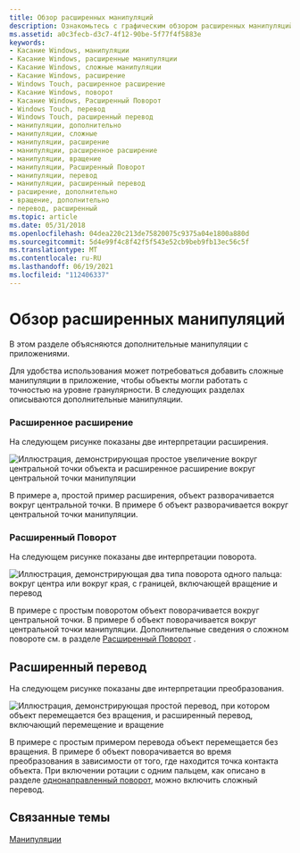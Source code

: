 ```yaml
---
title: Обзор расширенных манипуляций
description: Ознакомьтесь с графическим обзором расширенных манипуляций с приложениями. Сведения о расширении, повороте и переводе.
ms.assetid: a0c3fecb-d3c7-4f12-90be-5f77f4f5883e
keywords:
- Касание Windows, манипуляции
- Касание Windows, расширенные манипуляции
- Касание Windows, сложные манипуляции
- Касание Windows, расширение
- Windows Touch, расширенное расширение
- Касание Windows, поворот
- Касание Windows, Расширенный Поворот
- Windows Touch, перевод
- Windows Touch, расширенный перевод
- манипуляции, дополнительно
- манипуляции, сложные
- манипуляции, расширение
- манипуляции, расширенное расширение
- манипуляции, вращение
- манипуляции, Расширенный Поворот
- манипуляции, перевод
- манипуляции, расширенный перевод
- расширение, дополнительно
- вращение, дополнительно
- перевод, расширенный
ms.topic: article
ms.date: 05/31/2018
ms.openlocfilehash: 04dea220c213de75820075c9375a04e1800a880d
ms.sourcegitcommit: 5d4e99f4c8f42f5f543e52cb9beb9fb13ec56c5f
ms.translationtype: MT
ms.contentlocale: ru-RU
ms.lasthandoff: 06/19/2021
ms.locfileid: "112406337"
---
```

# <a name="advanced-manipulations-overview"></a>Обзор расширенных манипуляций

В этом разделе объясняются дополнительные манипуляции с приложениями.

Для удобства использования может потребоваться добавить сложные манипуляции в приложение, чтобы объекты могли работать с точностью на уровне гранулярности. В следующих разделах описываются дополнительные манипуляции.

### <a name="advanced-expansion"></a>Расширенное расширение

На следующем рисунке показаны две интерпретации расширения.

![Иллюстрация, демонстрирующая простое увеличение вокруг центральной точки объекта и расширенное расширение вокруг центральной точки манипуляции](images/expansion.png)

В примере а, простой пример расширения, объект разворачивается вокруг центральной точки. В примере б объект разворачивается вокруг центральной точки манипуляции.

### <a name="advanced-rotation"></a>Расширенный Поворот

На следующем рисунке показаны две интерпретации поворота.

![Иллюстрация, демонстрирующая два типа поворота одного пальца: вокруг центра или вокруг края, с границей, включающей вращение и перевод](images/rotation.png)

В примере с простым поворотом объект поворачивается вокруг центральной точки. В примере б объект поворачивается вокруг центральной точки манипуляции. Дополнительные сведения о сложном повороте см. в разделе [Расширенный Поворот](advanced-rotation.md) .

## <a name="advanced-translation"></a>Расширенный перевод

На следующем рисунке показаны две интерпретации преобразования.

![Иллюстрация, демонстрирующая простой перевод, при котором объект перемещается без вращения, и расширенный перевод, включающий перемещение и вращение](images/translation.png)

В примере с простым примером перевода объект перемещается без вращения. В примере б объект поворачивается во время преобразования в зависимости от того, где находится точка контакта объекта. При включении ротации с одним пальцем, как описано в разделе [однонаправленный поворот](single-finger-rotation.md), можно включить сложный перевод.

## <a name="related-topics"></a>Связанные темы

<dl> <dt>

[Манипуляции](getting-started-with-manipulations.md)
</dt> </dl>

 

 




